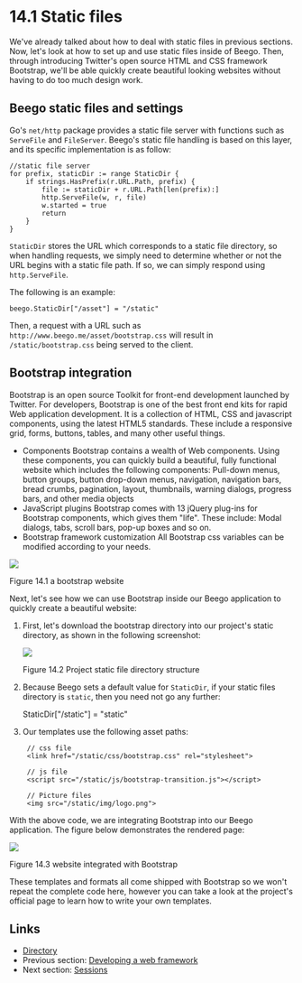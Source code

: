 # 14.1 Static files

We've already talked about how to deal with static files in previous sections. Now, let's look at how to set up and use static files inside of Beego. Then, through introducing Twitter's open source HTML and CSS framework Bootstrap, we'll be able quickly create beautiful looking websites without having to do too much design work.

## Beego static files and settings

Go's `net/http` package provides a static file server with functions such as `ServeFile` and `FileServer`. Beego's static file handling is based on this layer, and its specific implementation is as follow:

```
//static file server
for prefix, staticDir := range StaticDir {
	if strings.HasPrefix(r.URL.Path, prefix) {
		file := staticDir + r.URL.Path[len(prefix):]
		http.ServeFile(w, r, file)
		w.started = true
		return
	}
}
```

`StaticDir` stores the URL which corresponds to a static file directory, so when handling requests, we simply need to determine whether or not the URL begins with a static file path. If so, we can simply respond using `http.ServeFile`.

The following is an example:

```
beego.StaticDir["/asset"] = "/static"
```

Then, a request with a URL such as `http://www.beego.me/asset/bootstrap.css` will result in `/static/bootstrap.css` being served to the client.

## Bootstrap integration

Bootstrap is an open source Toolkit for front-end development launched by Twitter. For developers, Bootstrap is one of the best front end kits for rapid Web application development. It is a collection of HTML, CSS and javascript components, using the latest HTML5 standards. These include a responsive grid, forms, buttons, tables, and many other useful things.

* Components Bootstrap contains a wealth of Web components. Using these components, you can quickly build a beautiful, fully functional website which includes the following components: Pull-down menus, button groups, button drop-down menus, navigation, navigation bars, bread crumbs, pagination, layout, thumbnails, warning dialogs, progress bars, and other media objects
* JavaScript plugins Bootstrap comes with 13 jQuery plug-ins for Bootstrap components, which gives them "life". These include: Modal dialogs, tabs, scroll bars, pop-up boxes and so on.
* Bootstrap framework customization All Bootstrap css variables can be modified according to your needs.

![](images/14.1.bootstrap.png)

Figure 14.1 a bootstrap website

Next, let's see how we can use Bootstrap inside our Beego application to quickly create a beautiful website:

1.  First, let's download the bootstrap directory into our project's static directory, as shown in the following screenshot:

    ![](images/14.1.bootstrap2.png)

    Figure 14.2 Project static file directory structure
2.  Because Beego sets a default value for `StaticDir`, if your static files directory is `static`, then you need not go any further:

    StaticDir\["/static"] = "static"
3.  Our templates use the following asset paths:

    ```
     // css file
     <link href="/static/css/bootstrap.css" rel="stylesheet">

     // js file
     <script src="/static/js/bootstrap-transition.js"></script>

     // Picture files
     <img src="/static/img/logo.png">
    ```

With the above code, we are integrating Bootstrap into our Beego application. The figure below demonstrates the rendered page:

![](images/14.1.bootstrap3.png)

Figure 14.3 website integrated with Bootstrap

These templates and formats all come shipped with Bootstrap so we won't repeat the complete code here, however you can take a look at the project's official page to learn how to write your own templates.

## Links

* [Directory](preface.md)
* Previous section: [Developing a web framework](14.0.md)
* Next section: [Sessions](14.2.md)
